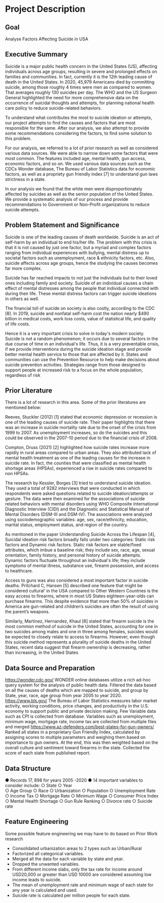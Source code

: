 # Project Description

## Goal
Analyse Factors Affecting Suicide in USA

## Executive Summary

Suicide is a major public health concern in the United States (US), affecting individuals across age groups, resulting in severe and prolonged effects on families and communities. In fact, currently it is the 12th leading cause of death in the United States. In 2020, 45,979 Americans died by committing suicide, among those roughly 4 times were men as compared to women. That averages roughly 130 suicides per day. The WHO and the US Surgeon General highlighted the need for more comprehensive data on the occurrence of suicidal thoughts and attempts, for planning national health care policy to reduce suicide-related behaviors.  

To understand what contributes the most to suicide ideation or attempts, our project attempts to find the causes and factors that are most responsible for the same. After our analysis, we also attempt to provide some recommendations considering the factors, to find some solution to this problem.

For our analysis, we referred to a lot of prior research as well as considered various data sources. We were able to narrow down some factors that were most common. The features included age, mental health, gun access, economic factors, and so on. We used various data sources such as the CDCs Wonder database, The Bureau of Labor Statistics data for economic factors, as well as a propriety gun friendly index [7] to understand gun laws strictness in a state.

In our analysis we found that the white men were disproportionately affected by suicides as well as the senior population of the United States. We provide a systematic analysis of our process and provide recommendations to Government or Non-Profit organizations to reduce suicide attempts.

## Problem Statement and Significance

Suicide is one of the leading causes of death worldwide. Suicide is an act of self-harm by an individual to end his/her life. The problem with this crisis is that it is not caused by just one factor, but a myriad and complex factors ranging from individual experiences with bullying, mental distress up to societal factors such as unemployment, race & ethnicity factors, etc. Also, suicide affects across age groups, hence the studying the causes becomes far more complex.

Suicide has far reached impacts to not just the individuals but to their loved ones including family and society. Suicide of an individual causes a chain effect of mental distresses among the people that individual connected with during their life. These mental distress factors can trigger suicide ideations in others as well.

The financial toll of suicide on society is also costly, according to the CDC [8]. In 2019, suicide and nonfatal self-harm cost the nation nearly $490 billion in medical costs, work loss costs, value of statistical life, and quality of life costs.

Hence it is a very important crisis to solve in today's modern society. Suicide is not a random phenomenon; it occurs due to several factors in the due course of time in an individual's life. Thus, it is a very preventable crisis, if we provide interventions during the suicide ideation stage and provide better mental health service to those that are affected by it. States and communities can use the Prevention Resource to help make decisions about suicide prevention activities. Strategies range from those designed to support people at increased risk to a focus on the whole population, regardless of risk 

## Prior Literature

There is a lot of research in this area. Some of the prior literatures are mentioned below:

Reeves, Stuckler (2012) [1] stated that economic depression or recession is one of the leading causes of suicide rate. Their paper highlights that there was an increase in suicide mortality rate due to the onset of the crisis from 1999 to 2007. As unemployment increases, so do the suicides and this could be observed in the 2007-10 period due to the financial crisis of 2008.

Compton, Druss (2021) [2] highlighted how suicide rates increase more rapidly in rural areas compared to urban areas. They also attributed lack of mental health treatment as one of the leading causes for the increase in suicide rate. In fact, the counties that were classified as mental health shortage areas (HPSAs), experienced a rise in suicide rates compared to non HPSAs.

The research by Kessler, Borges [3] tried to understand suicide ideation. They used a total of 9282 interviews that were conducted in which respondents were asked questions related to suicide ideation/attempts or gesture. The data were then examined for the associations of suicide related behaviors with mental disorders using WHO Composite International Diagnostic Interview (CIDI) and the Diagnostic and Statistical Manual of Mental Disorders (DSM-III and DSM-IV).  The associations were analyzed using sociodemographic variables: age, sex, race/ethnicity, education, marital status, employment status, and region of the country.

As mentioned in the paper Understanding Suicide Across the Lifespan [4], Suicidal ideation risk factors broadly falls under two categories: Static risk factors and Dynamic risk factors. Static risk factors are stable/fixed attributes, which imbue a baseline risk; they include sex, race, age, sexual orientation, family history, and personal history of suicide attempts.  Dynamic factors fluctuate throughout an individual's life; they include symptoms of mental illness, substance use, firearm possession, and access to healthcare.

Access to guns was also considered a most important factor in suicide deaths. Pritchard C, Hansen [5] described one feature that might be considered cultural’ in the USA compared to Other Western Countries is the easy access to firearms, where in most US States eighteen-year-olds can purchase firearms. This despite evidence that more than 50% of suicides in America are gun-related and children’s suicides are often the result of using the parent’s weapons. 

Similarly, Martinez, Hernandez, Khaul [6] stated that firearm suicide is the most common method of suicide in the United States, accounting for one in two suicides among males and one in three among females, suicides would be expected to closely relate to access to firearms. However, even though this suicide method represents a plurality of suicide deaths in the United States, recent data suggest that firearm ownership is decreasing, rather than increasing, in the United States

## Data Source and Preparation

https://wonder.cdc.gov/
WONDER online databases utilize a rich ad-hoc query system for the analysis of public health data.	Filtered the data based on all the causes of deaths which are mapped to suicide, and group by State, year, race, age group from year 2005 to year 2020.
https://www.bls.gov/
The Bureau of Labor Statistics measures labor market activity, working conditions, price changes, and productivity in the U.S. economy to support public and private decision making.	Few Variable data such as CPI is collected from database. Variables such as unemployment, minimum wage, mortgage rate, income tax are collected from multiple files and merged
 https://www.az-defenders.com/best-states-for-gun-owners/
Ranked all states in a proprietary Gun Friendly Index, calculated by assigning scores to multiple parameters and weighing them based on importance to gun owners. At the end, this was then weighted based on the overall culture and sentiment toward firearms in the state.	Collected the score of each state from published report.

## Data Structure

●	Records 17, 898 for years 2005 -2020
●	14 important variables to consider include: 
○	State
○	Year	
○	Age Group
○	Race
○	Urbanization
○	Population
○	Unemployment Rate
○	Income Tax
○	Mortgage Rate
○	Minimum Wage
○	Consumer Price Index
○	Mental Health Shortage
○	Gun Rule Ranking
○	Divorce rate
○	Suicide rate

## Feature Engineering

Some possible feature engineering we may have to do based on Prior Work research
-	Consolidated urbanization areas to 2 types such as Urban/Rural
-	Factorized all categorical variables.
-	Merged all the data for each variable by state and year.
-	Dropped the unwanted variables.
-	From different income slabs, only the tax rate for income around USD20,000 or greater than USD 10000 are considered assuming low income leads to suicide.
-	The mean of unemployment rate and minimum wage of each state for any year is calculated and used.
-	Suicide rate is calculated per million people for each state.

